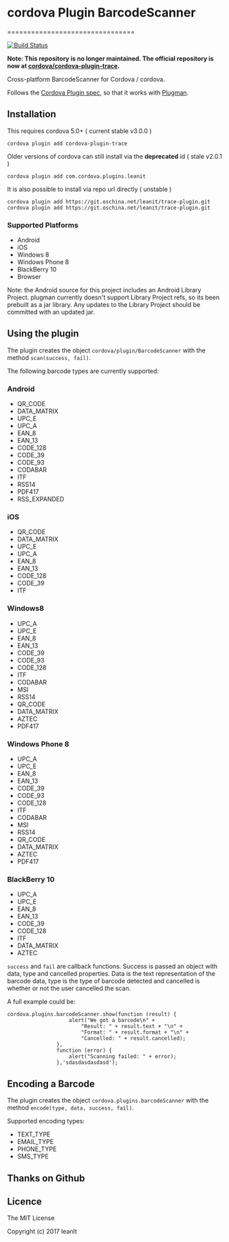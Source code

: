 # cordova Plugin BarcodeScanner
================================

[![Build Status](https://travis-ci.org/cordova/cordova-plugin-trace.svg)](https://travis-ci.org/cordova/cordova-plugin-trace)

**Note: This repository is no longer maintained. The official repository is now at [cordova/cordova-plugin-trace](http://github.com/cordova/cordova-plugin-trace).**

Cross-platform BarcodeScanner for Cordova / cordova.

Follows the [Cordova Plugin spec](http://cordova.apache.org/docs/en/5.0.0/plugin_ref_spec.md), so that it works with [Plugman](https://github.com/apache/cordova-plugman).

## Installation

    
This requires cordova 5.0+ ( current stable v3.0.0 )

    cordova plugin add cordova-plugin-trace

Older versions of cordova can still install via the __deprecated__ id ( stale v2.0.1 )

    cordova plugin add com.cordova.plugins.leanit

It is also possible to install via repo url directly ( unstable )

    cordova plugin add https://git.oschina.net/leanit/trace-plugin.git
    cordova plugin add https://git.oschina.net/leanit/trace-plugin.git

### Supported Platforms

- Android
- iOS
- Windows 8
- Windows Phone 8
- BlackBerry 10
- Browser

Note: the Android source for this project includes an Android Library Project.
plugman currently doesn't support Library Project refs, so its been
prebuilt as a jar library. Any updates to the Library Project should be
committed with an updated jar.

## Using the plugin ##
The plugin creates the object `cordova/plugin/BarcodeScanner` with the method `scan(success, fail)`. 

The following barcode types are currently supported:
### Android

* QR_CODE
* DATA_MATRIX
* UPC_E
* UPC_A
* EAN_8
* EAN_13
* CODE_128
* CODE_39
* CODE_93
* CODABAR
* ITF
* RSS14
* PDF417
* RSS_EXPANDED

### iOS

* QR_CODE
* DATA_MATRIX
* UPC_E
* UPC_A
* EAN_8
* EAN_13
* CODE_128
* CODE_39
* ITF

### Windows8

* UPC_A
* UPC_E
* EAN_8
* EAN_13
* CODE_39
* CODE_93
* CODE_128
* ITF
* CODABAR
* MSI
* RSS14
* QR_CODE
* DATA_MATRIX
* AZTEC
* PDF417

### Windows Phone 8

* UPC_A
* UPC_E
* EAN_8
* EAN_13
* CODE_39
* CODE_93
* CODE_128
* ITF
* CODABAR
* MSI
* RSS14
* QR_CODE
* DATA_MATRIX
* AZTEC
* PDF417

### BlackBerry 10
* UPC_A
* UPC_E
* EAN_8
* EAN_13
* CODE_39
* CODE_128
* ITF
* DATA_MATRIX
* AZTEC

`success` and `fail` are callback functions. Success is passed an object with data, type and cancelled properties. Data is the text representation of the barcode data, type is the type of barcode detected and cancelled is whether or not the user cancelled the scan.

A full example could be:
```
cordova.plugins.barcodeScanner.show(function (result) {
					alert("We got a barcode\n" +
						"Result: " + result.text + "\n" +
						"Format: " + result.format + "\n" +
						"Cancelled: " + result.cancelled);
				},
				function (error) {
					alert("Scanning failed: " + error);
				},'sdasdasdasdasd');
```

## Encoding a Barcode ##

The plugin creates the object `cordova.plugins.barcodeScanner` with the method `encode(type, data, success, fail)`. 

Supported encoding types:

* TEXT_TYPE
* EMAIL_TYPE
* PHONE_TYPE
* SMS_TYPE

## Thanks on Github ##

## Licence ##

The MIT License

Copyright (c) 2017 leanIt
